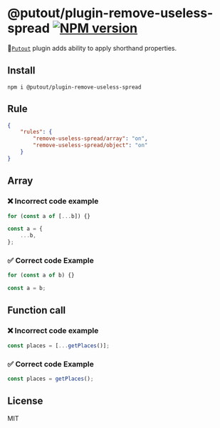 # @putout/plugin-remove-useless-spread [![NPM version][NPMIMGURL]][NPMURL]

[NPMIMGURL]: https://img.shields.io/npm/v/@putout/plugin-remove-useless-spread.svg?style=flat&longCache=true
[NPMURL]: https://npmjs.org/package/@putout/plugin-remove-useless-spread"npm"

🐊[`Putout`](https://github.com/coderaiser/putout) plugin adds ability to apply shorthand properties.

## Install

```
npm i @putout/plugin-remove-useless-spread
```

## Rule

```json
{
    "rules": {
        "remove-useless-spread/array": "on",
        "remove-useless-spread/object": "on"
    }
}
```

## Array

### ❌ Incorrect code example

```js
for (const a of [...b]) {}

const a = {
    ...b,
};
```

### ✅ Correct code Example

```js
for (const a of b) {}

const a = b;
```

## Function call

### ❌ Incorrect code example

```js
const places = [...getPlaces()];
```

### ✅ Correct code Example

```js
const places = getPlaces();
```

## License

MIT
